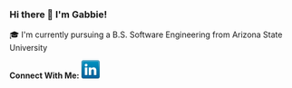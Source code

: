 ### Hi there 👋 I'm Gabbie!

🎓 I'm currently pursuing a B.S. Software Engineering from Arizona State University

**Connect With Me:**
<a href="https://www.linkedin.com/in/gabrielle-gui/" target="_blank" rel="noopener noreferrer">
	<img alt="Gabbie's Linkedin" src=icons/linkedin.png />
</a>

<!--
**gvgui/gvgui** is a ✨ _special_ ✨ repository because its `README.md` (this file) appears on your GitHub profile.

Here are some ideas to get you started:

- 🔭 I’m currently working on ...
- 🌱 I’m currently learning ...
- 👯 I’m looking to collaborate on ...
- 🤔 I’m looking for help with ...
- 💬 Ask me about ...
- 📫 How to reach me: ...
- 😄 Pronouns: ...
- ⚡ Fun fact: ...
-->
